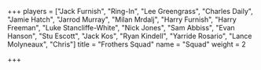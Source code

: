 +++
players = ["Jack Furnish", "Ring-In", "Lee Greengrass", "Charles Daily", "Jamie Hatch", "Jarrod Murray", "Milan Mrdalj", "Harry Furnish", "Harry Freeman", "Luke Stancliffe-White", "Nick Jones", "Sam Abbiss", "Evan Hanson", "Stu Escott", "Jack Kos", "Ryan Kindell", "Yarride Rosario", "Lance Molyneaux", "Chris"]
title = "Frothers Squad"
name = "Squad"
weight = 2

+++
